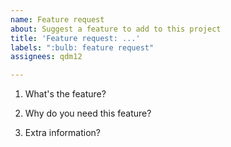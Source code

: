 ```yaml
---
name: Feature request
about: Suggest a feature to add to this project
title: 'Feature request: ...'
labels: ":bulb: feature request"
assignees: qdm12

---
```


1. What's the feature?

2. Why do you need this feature?

3. Extra information?
